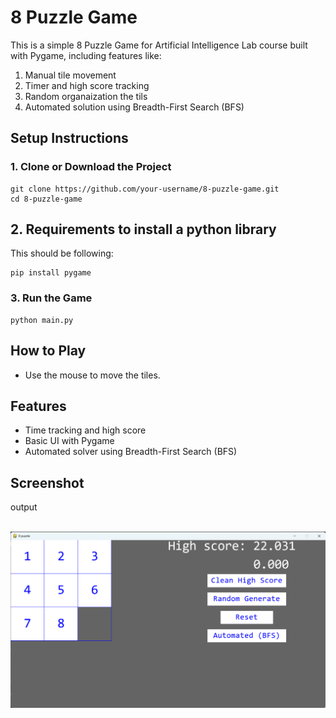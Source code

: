 <!DOCTYPE html>
<html lang="en">
<head>
  <meta charset="UTF-8">
  <!-- <title>8 Puzzle Game - README</title> -->
</head>
<body>
  <h1>8 Puzzle Game</h1>
  <p>This is a simple 8 Puzzle Game for Artificial Intelligence Lab course built with Pygame, including features like:
<ol>
<li>Manual tile movement</li>
<li>Timer and high score tracking</li>
<li>Random organaization the tils</li>
<li>Automated solution using Breadth-First Search (BFS)</li>
</ol>
</p>

  

  <h2>Setup Instructions</h2>

  <h3>1. Clone or Download the Project</h3>
  <pre><code>git clone https://github.com/your-username/8-puzzle-game.git
cd 8-puzzle-game</code></pre>



  <h2>2. Requirements to install a python library </h2>
  <p>This should be following:</p>
  <pre><code>pip install pygame</code></pre>

  <h3>3. Run the Game</h3>
  <pre><code>python main.py</code></pre>

  <h2>How to Play</h2>
  <ul>
    <li>Use the mouse to move the tiles.
  </ul>

  <h2>Features</h2>
  <ul>
    <li>Time tracking and high score</li>
    <li>Basic UI with Pygame</li>
    <li>Automated solver using Breadth-First Search (BFS)</li>
  </ul>
 <h2>Screenshot</h2>
 <p> output </p>
 <br>
<img src="output\1st.png"/>

</body>
</html>
